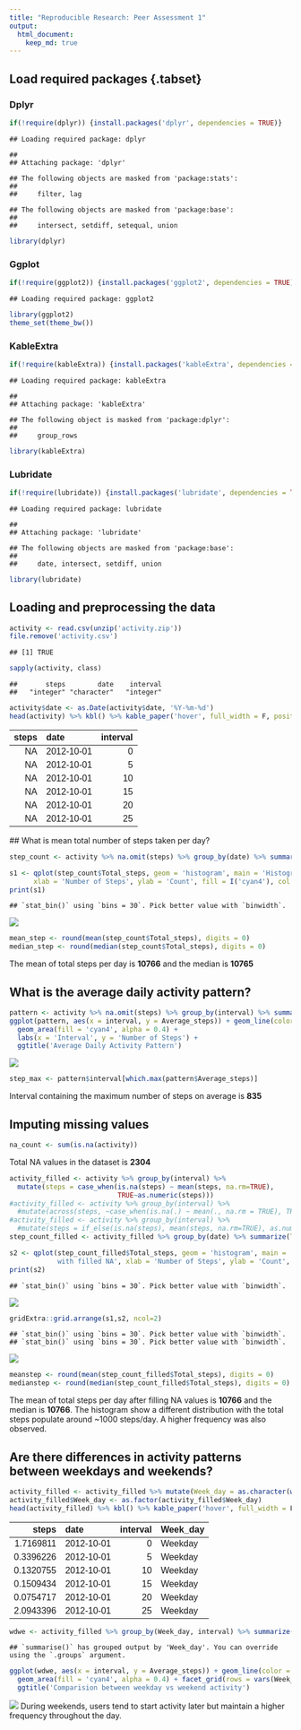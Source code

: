 ```yaml
---
title: "Reproducible Research: Peer Assessment 1"
output: 
  html_document:
    keep_md: true
---
```

## Load required packages {.tabset}  
### Dplyr

```r
if(!require(dplyr)) {install.packages('dplyr', dependencies = TRUE)}
```

```
## Loading required package: dplyr
```

```
## 
## Attaching package: 'dplyr'
```

```
## The following objects are masked from 'package:stats':
## 
##     filter, lag
```

```
## The following objects are masked from 'package:base':
## 
##     intersect, setdiff, setequal, union
```

```r
library(dplyr)
```
### Ggplot

```r
if(!require(ggplot2)) {install.packages('ggplot2', dependencies = TRUE)}
```

```
## Loading required package: ggplot2
```

```r
library(ggplot2)
theme_set(theme_bw())
```
### KableExtra

```r
if(!require(kableExtra)) {install.packages('kableExtra', dependencies = TRUE)}
```

```
## Loading required package: kableExtra
```

```
## 
## Attaching package: 'kableExtra'
```

```
## The following object is masked from 'package:dplyr':
## 
##     group_rows
```

```r
library(kableExtra)
```
### Lubridate

```r
if(!require(lubridate)) {install.packages('lubridate', dependencies = TRUE)}
```

```
## Loading required package: lubridate
```

```
## 
## Attaching package: 'lubridate'
```

```
## The following objects are masked from 'package:base':
## 
##     date, intersect, setdiff, union
```

```r
library(lubridate)
```
## Loading and preprocessing the data


```r
activity <- read.csv(unzip('activity.zip'))
file.remove('activity.csv')
```

```
## [1] TRUE
```

```r
sapply(activity, class)
```

```
##       steps        date    interval 
##   "integer" "character"   "integer"
```

```r
activity$date <- as.Date(activity$date, '%Y-%m-%d')
head(activity) %>% kbl() %>% kable_paper('hover', full_width = F, position = 'left')
```

<table class=" lightable-paper lightable-hover" style='font-family: "Arial Narrow", arial, helvetica, sans-serif; width: auto !important; '>
 <thead>
  <tr>
   <th style="text-align:right;"> steps </th>
   <th style="text-align:left;"> date </th>
   <th style="text-align:right;"> interval </th>
  </tr>
 </thead>
<tbody>
  <tr>
   <td style="text-align:right;"> NA </td>
   <td style="text-align:left;"> 2012-10-01 </td>
   <td style="text-align:right;"> 0 </td>
  </tr>
  <tr>
   <td style="text-align:right;"> NA </td>
   <td style="text-align:left;"> 2012-10-01 </td>
   <td style="text-align:right;"> 5 </td>
  </tr>
  <tr>
   <td style="text-align:right;"> NA </td>
   <td style="text-align:left;"> 2012-10-01 </td>
   <td style="text-align:right;"> 10 </td>
  </tr>
  <tr>
   <td style="text-align:right;"> NA </td>
   <td style="text-align:left;"> 2012-10-01 </td>
   <td style="text-align:right;"> 15 </td>
  </tr>
  <tr>
   <td style="text-align:right;"> NA </td>
   <td style="text-align:left;"> 2012-10-01 </td>
   <td style="text-align:right;"> 20 </td>
  </tr>
  <tr>
   <td style="text-align:right;"> NA </td>
   <td style="text-align:left;"> 2012-10-01 </td>
   <td style="text-align:right;"> 25 </td>
  </tr>
</tbody>
</table>
## What is mean total number of steps taken per day?


```r
step_count <- activity %>% na.omit(steps) %>% group_by(date) %>% summarize(Total_steps = sum(steps))

s1 <- qplot(step_count$Total_steps, geom = 'histogram', main = 'Histogram of Total Steps per Day  ',
      xlab = 'Number of Steps', ylab = 'Count', fill = I('cyan4'), col = I('white'), alpha = I(0.4))
print(s1)
```

```
## `stat_bin()` using `bins = 30`. Pick better value with `binwidth`.
```

![](PA1_template_files/figure-html/unnamed-chunk-6-1.png)<!-- -->

```r
mean_step <- round(mean(step_count$Total_steps), digits = 0)
median_step <- round(median(step_count$Total_steps), digits = 0)
```
The mean of total steps per day is **10766** and the median is **10765**


## What is the average daily activity pattern?


```r
pattern <- activity %>% na.omit(steps) %>% group_by(interval) %>% summarize(Average_steps = mean(steps))
ggplot(pattern, aes(x = interval, y = Average_steps)) + geom_line(color = 'cyan4', size = 1) +
  geom_area(fill = 'cyan4', alpha = 0.4) +
  labs(x = 'Interval', y = 'Number of Steps') +
  ggtitle('Average Daily Activity Pattern')
```

![](PA1_template_files/figure-html/unnamed-chunk-7-1.png)<!-- -->

```r
step_max <- pattern$interval[which.max(pattern$Average_steps)]
```
Interval containing the maximum number of steps on average is **835**

## Imputing missing values


```r
na_count <- sum(is.na(activity))
```
Total NA values in the dataset is **2304**


```r
activity_filled <- activity %>% group_by(interval) %>%
  mutate(steps = case_when(is.na(steps) ~ mean(steps, na.rm=TRUE),
                           TRUE~as.numeric(steps)))
#activity_filled <- activity %>% group_by(interval) %>%
  #mutate(across(steps, ~case_when(is.na(.) ~ mean(., na.rm = TRUE), TRUE ~ as.numeric(.))))
#activity_filled <- activity %>% group_by(interval) %>%
  #mutate(steps = if_else(is.na(steps), mean(steps, na.rm=TRUE), as.numeric(steps)))
step_count_filled <- activity_filled %>% group_by(date) %>% summarize(Total_steps = sum(steps))

s2 <- qplot(step_count_filled$Total_steps, geom = 'histogram', main = 'Histogram of Total Steps per Day
            with filled NA', xlab = 'Number of Steps', ylab = 'Count', fill = I('cyan4'), col = I('white'), alpha = I(0.4))
print(s2)
```

```
## `stat_bin()` using `bins = 30`. Pick better value with `binwidth`.
```

![](PA1_template_files/figure-html/unnamed-chunk-9-1.png)<!-- -->

```r
gridExtra::grid.arrange(s1,s2, ncol=2)
```

```
## `stat_bin()` using `bins = 30`. Pick better value with `binwidth`.
## `stat_bin()` using `bins = 30`. Pick better value with `binwidth`.
```

![](PA1_template_files/figure-html/unnamed-chunk-9-2.png)<!-- -->

```r
meanstep <- round(mean(step_count_filled$Total_steps), digits = 0)
medianstep <- round(median(step_count_filled$Total_steps), digits = 0)
```
The mean of total steps per day after filling NA values is **10766** and the median is **10766**. The histogram show a different distribution with the total steps populate around ~1000 steps/day. A higher frequency was also observed.

## Are there differences in activity patterns between weekdays and weekends?


```r
activity_filled <- activity_filled %>% mutate(Week_day = as.character(wday(date, label = TRUE))) %>% mutate(Week_day = if_else(Week_day %in% c('Sat', 'Sun'), 'Weekend', 'Weekday'))
activity_filled$Week_day <- as.factor(activity_filled$Week_day)
head(activity_filled) %>% kbl() %>% kable_paper('hover', full_width = F, position = 'left')
```

<table class=" lightable-paper lightable-hover" style='font-family: "Arial Narrow", arial, helvetica, sans-serif; width: auto !important; '>
 <thead>
  <tr>
   <th style="text-align:right;"> steps </th>
   <th style="text-align:left;"> date </th>
   <th style="text-align:right;"> interval </th>
   <th style="text-align:left;"> Week_day </th>
  </tr>
 </thead>
<tbody>
  <tr>
   <td style="text-align:right;"> 1.7169811 </td>
   <td style="text-align:left;"> 2012-10-01 </td>
   <td style="text-align:right;"> 0 </td>
   <td style="text-align:left;"> Weekday </td>
  </tr>
  <tr>
   <td style="text-align:right;"> 0.3396226 </td>
   <td style="text-align:left;"> 2012-10-01 </td>
   <td style="text-align:right;"> 5 </td>
   <td style="text-align:left;"> Weekday </td>
  </tr>
  <tr>
   <td style="text-align:right;"> 0.1320755 </td>
   <td style="text-align:left;"> 2012-10-01 </td>
   <td style="text-align:right;"> 10 </td>
   <td style="text-align:left;"> Weekday </td>
  </tr>
  <tr>
   <td style="text-align:right;"> 0.1509434 </td>
   <td style="text-align:left;"> 2012-10-01 </td>
   <td style="text-align:right;"> 15 </td>
   <td style="text-align:left;"> Weekday </td>
  </tr>
  <tr>
   <td style="text-align:right;"> 0.0754717 </td>
   <td style="text-align:left;"> 2012-10-01 </td>
   <td style="text-align:right;"> 20 </td>
   <td style="text-align:left;"> Weekday </td>
  </tr>
  <tr>
   <td style="text-align:right;"> 2.0943396 </td>
   <td style="text-align:left;"> 2012-10-01 </td>
   <td style="text-align:right;"> 25 </td>
   <td style="text-align:left;"> Weekday </td>
  </tr>
</tbody>
</table>

```r
wdwe <- activity_filled %>% group_by(Week_day, interval) %>% summarize(Average_steps = mean(steps))
```

```
## `summarise()` has grouped output by 'Week_day'. You can override using the `.groups` argument.
```

```r
ggplot(wdwe, aes(x = interval, y = Average_steps)) + geom_line(color = 'cyan4', size = 1) +
  geom_area(fill = 'cyan4', alpha = 0.4) + facet_grid(rows = vars(Week_day)) + labs(x = 'Interval', y = 'Number of Steps') +
  ggtitle('Comparision between weekday vs weekend activity')
```

![](PA1_template_files/figure-html/unnamed-chunk-10-1.png)<!-- -->
During weekends, users tend to start activity later but maintain a higher frequency throughout the day.
